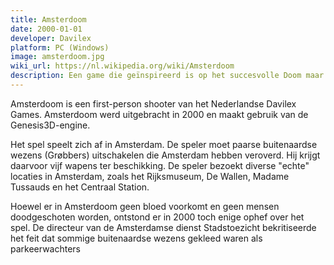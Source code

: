 ```yaml
---
title: Amsterdoom
date: 2000-01-01
developer: Davilex
platform: PC (Windows)
image: amsterdoom.jpg
wiki_url: https://nl.wikipedia.org/wiki/Amsterdoom
description: Een game die geïnspireerd is op het succesvolle Doom maar dan met een Nederlandse locatie.
---
```


Amsterdoom is een first-person shooter van het Nederlandse Davilex Games. Amsterdoom werd uitgebracht in 2000 en maakt gebruik van de Genesis3D-engine.

Het spel speelt zich af in Amsterdam. De speler moet paarse buitenaardse wezens (Grøbbers) uitschakelen die Amsterdam hebben veroverd. Hij krijgt daarvoor vijf wapens ter beschikking. De speler bezoekt diverse "echte" locaties in Amsterdam, zoals het Rijksmuseum, De Wallen, Madame Tussauds en het Centraal Station.

Hoewel er in Amsterdoom geen bloed voorkomt en geen mensen doodgeschoten worden, ontstond er in 2000 toch enige ophef over het spel. De directeur van de Amsterdamse dienst Stadstoezicht bekritiseerde het feit dat sommige buitenaardse wezens gekleed waren als parkeerwachters